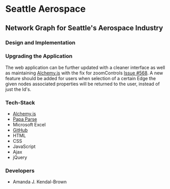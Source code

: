 # Seattle Aerospace
## Network Graph for Seattle's Aerospace Industry 

### Design and Implementation

### Upgrading the Application

The web application can be further updated with a cleaner interface as well as maintaining [Alchemy.js](http://graphalchemist.github.io/Alchemy/#/) with the fix for zoomControls [Issue #568](https://github.com/GraphAlchemist/Alchemy/issues/568). A new feature should be added for users when selection of a certain Edge the given nodes associated properties will be returned to the user, instead of just the Id's.
 
### Tech-Stack
* [Alchemy.js](http://graphalchemist.github.io/Alchemy/#/)
* [Papa Parse](http://papaparse.com)
* Microsoft Excel
* [GitHub](https://github.com/ajkendal/SeattleAerospace)
* HTML
* CSS
* JavaScript
* Ajax
* jQuery

### Developers
* Amanda J. Kendal-Brown